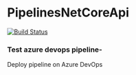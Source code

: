 # PipelinesNetCoreApi
[![Build Status](https://dev.azure.com/angelapatyu/Project%20Angela/_apis/build/status/FrauleinGela.PipelinesNetCoreApi?branchName=main)](https://dev.azure.com/angelapatyu/Project%20Angela/_build/latest?definitionId=1&branchName=main)
### Test azure devops pipeline-
Deploy pipeline on Azure DevOps 